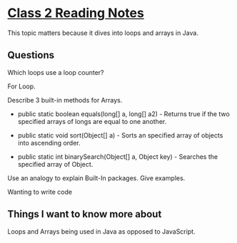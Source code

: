 # [Class 2 Reading Notes](https://github.com/snur206/reading-notes/blob/main/401/class2notes.md)

This topic matters because it dives into loops and arrays in Java.

## Questions

Which loops use a loop counter?

For Loop.

Describe 3 built-in methods for Arrays.

- public static boolean equals(long[] a, long[] a2) - Returns true if the two specified arrays of longs are equal to one another. 

- public static void sort(Object[] a) - Sorts an specified array of objects into ascending order.

- public static int binarySearch(Object[] a, Object key) - Searches the specified array of Object.

Use an analogy to explain Built-In packages. Give examples.

Wanting to write code 


## Things I want to know more about

Loops and Arrays being used in Java as opposed to JavaScript. 
